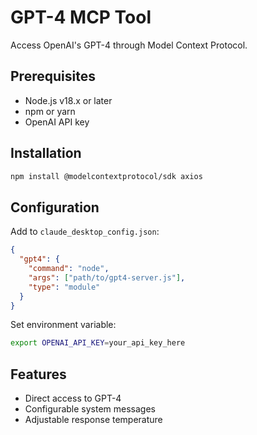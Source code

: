 # GPT-4 MCP Tool

Access OpenAI's GPT-4 through Model Context Protocol.

## Prerequisites
- Node.js v18.x or later
- npm or yarn
- OpenAI API key

## Installation
```bash
npm install @modelcontextprotocol/sdk axios
```

## Configuration
Add to `claude_desktop_config.json`:
```json
{
  "gpt4": {
    "command": "node",
    "args": ["path/to/gpt4-server.js"],
    "type": "module"
  }
}
```

Set environment variable:
```bash
export OPENAI_API_KEY=your_api_key_here
```

## Features
- Direct access to GPT-4
- Configurable system messages
- Adjustable response temperature